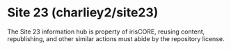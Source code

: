 # Site 23 (charliey2/site23)

The Site 23 information hub is property of irisCORE, reusing content, republishing, and other similar actions must abide by the repository license.
